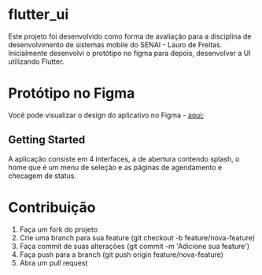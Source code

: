 # flutter_ui

Este projeto foi desenvolvido como forma de avaliação para a disciplina de desenvolvimento de sistemas mobile do SENAI - Lauro de Freitas.
Inicialmente desenvolvi o protótipo no figma para depois, desenvolver a UI utilizando Flutter.

# Protótipo no Figma

Você pode visualizar o design do aplicativo no Figma - [aqui:](https://www.figma.com/file/iFgOP8vpcTnCR7vNlTHQgw/FLUIDOPS?type=design&node-id=0%3A1&mode=design&t=yzVQGpmPtPopO9ly-1)

## Getting Started

A aplicação consiste em 4 interfaces, a de abertura contendo splash, o home que é um menu de seleção e as páginas de agendamento e checagem de status.

# Contribuição

1. Faça um fork do projeto
2. Crie uma branch para sua feature (git checkout -b feature/nova-feature)
3. Faça commit de suas alterações (git commit -m 'Adicione sua feature')
4. Faça push para a branch (git push origin feature/nova-feature)
5. Abra um pull request
